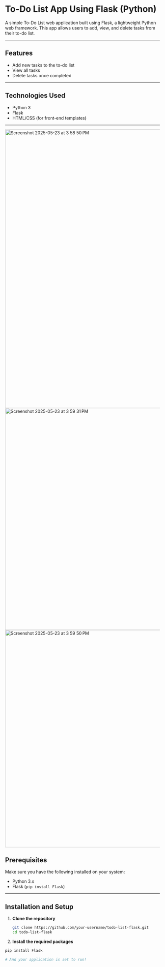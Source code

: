 # To-Do List App Using Flask (Python)

A simple To-Do List web application built using Flask, a lightweight Python web framework. This app allows users to add, view, and delete tasks from their to-do list.

---

## Features

- Add new tasks to the to-do list
- View all tasks
- Delete tasks once completed

---

## Technologies Used

- Python 3
- Flask
- HTML/CSS (for front-end templates)

---
<img width="906" alt="Screenshot 2025-05-23 at 3 58 50 PM" src="https://github.com/user-attachments/assets/50010637-2e35-4be1-8438-f03fbed0fc32" />

<img width="722" alt="Screenshot 2025-05-23 at 3 59 31 PM" src="https://github.com/user-attachments/assets/4b4203c4-1a3c-47dd-bd6c-2dea58feb688" />


<img width="707" alt="Screenshot 2025-05-23 at 3 59 50 PM" src="https://github.com/user-attachments/assets/bed5fc86-7227-41d9-b60f-408fd560d884" />


## Prerequisites

Make sure you have the following installed on your system:

- Python 3.x
- Flask (`pip install Flask`)

---

## Installation and Setup

1. **Clone the repository**

   ```bash
   git clone https://github.com/your-username/todo-list-flask.git
   cd todo-list-flask

2. **Install the required packages**
  ```bash
  pip install Flask

# And your application is set to run!
